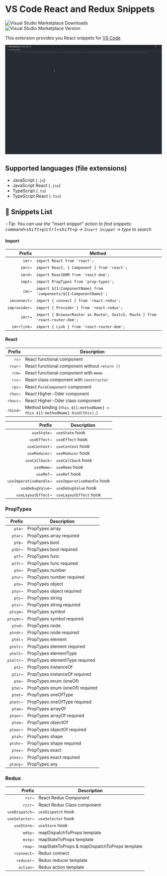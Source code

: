 # VS Code React and Redux Snippets

![Visual Studio Marketplace Downloads](https://img.shields.io/visual-studio-marketplace/d/ugross.vscode-react-snippets)
![Visual Studio Marketplace Version](https://img.shields.io/visual-studio-marketplace/v/ugross.vscode-react-snippets)

This extension provides you React snippets for [VS Code](https://code.visualstudio.com/)

![Snippets Demo](./images/snippets-demo.gif)

## Supported languages (file extensions)

- JavaScript (`.js`)
- JavaScript React (`.jsx`)
- TypeScript (`.ts`)
- TypeScript React (`.tsx`)

## 📖 Snippets List

💡*Tip: You can use the "insert snippet" action to find snippets: <kbd>command+shift+p</kbd>/<kbd>ctrl+shift+p</kbd> -> `Insert Snippet` -> type to search*

#### Import

|        Prefix | Method                                                                       |
| ------------: | ---------------------------------------------------------------------------- |
|        `imr→` | `import React from 'react';`                                                 |
|       `imrc→` | `import React, { Component } from 'react';`                                  |
|       `imrd→` | `import ReactDOM from 'react-dom';`                                          |
|       `impt→` | `import PropTypes from 'prop-types';`                                        |
|        `imc→` | `import ${1:ComponentName} from 'components/${1:ComponentName}';`            |
|  `imconnect→` | `import { connect } from 'react-redux';`                                     |
| `improvider→` | `import { Provider } from 'react-redux';`                                    |
|       `imrr→` | `import { BrowserRouter as Router, Switch, Route } from 'react-router-dom';` |
|   `imrrlink→` | `import { Link } from 'react-router-dom';`                                   |

#### React

|   Prefix | Description                                                                |
| -------: | -------------------------------------------------------------------------- |
|    `rc→` | React functional component                                                 |
|  `rcwr→` | React functional component without `return ()`                             |
|   `rcm→` | React functional component with `memo`                                     |
|   `rcc→` | React class component with `constructor`                                   |
|   `rpc→` | React `PureComponent` component                                            |
|  `rhoc→` | React Higher-Oder component                                                |
| `rhocc→` | React Higher-Oder class component                                          |
| `rbind→` | Method binding (`this.${1:methodName} = this.${1:methodName}.bind(this);`) |

|                 Prefix | Description                |
| ---------------------: | -------------------------- |
|            `useState→` | `useState` hook            |
|           `useEffect→` | `useEffect` hook           |
|          `useContext→` | `useContext` hook          |
|          `useReducer→` | `useReducer` hook          |
|         `useCallback→` | `useCallback` hook         |
|             `useMemo→` | `useMemo` hook             |
|              `useRef→` | `useRef` hook              |
| `useImperativeHandle→` | `useImperativeHandle` hook |
|       `useDebugValue→` | `useDebugValue` hook       |
|     `useLayoutEffect→` | `useLayoutEffect` hook     |

### PropTypes

|    Prefix | Description                     |
| --------: | ------------------------------- |
|    `pta→` | PropTypes array                 |
|   `ptar→` | PropTypes array required        |
|    `ptb→` | PropTypes bool                  |
|   `ptbr→` | PropTypes bool required         |
|    `ptf→` | PropTypes func                  |
|   `ptfr→` | PropTypes func required         |
|    `ptn→` | PropTypes number                |
|   `ptnr→` | PropTypes number required       |
|    `pto→` | PropTypes object                |
|   `ptor→` | PropTypes object required       |
|    `pts→` | PropTypes string                |
|   `ptsr→` | PropTypes string required       |
|  `ptsym→` | PropTypes symbol                |
| `ptsymr→` | PropTypes symbol required       |
|   `ptnd→` | PropTypes node                  |
|  `ptndr→` | PropTypes node required         |
|   `ptel→` | PropTypes element               |
|  `ptelr→` | PropTypes element required      |
|  `ptelt→` | PropTypes elementType           |
| `pteltr→` | PropTypes elementType required  |
|    `pti→` | PropTypes instanceOf            |
|   `ptir→` | PropTypes instanceOf required   |
|    `pte→` | PropTypes enum (oneOf)          |
|   `pter→` | PropTypes enum (oneOf) required |
|   `ptet→` | PropTypes oneOfType             |
|  `ptetr→` | PropTypes oneOfType required    |
|   `ptao→` | PropTypes arrayOf               |
|  `ptaor→` | PropTypes arrayOf required      |
|   `ptoo→` | PropTypes objectOf              |
|  `ptoor→` | PropTypes objectOf required     |
|   `ptsh→` | PropTypes shape                 |
|  `ptshr→` | PropTypes shape required        |
|   `ptex→` | PropTypes exact                 |
|  `ptexr→` | PropTypes exact required        |
|  `ptany→` | PropTypes any                   |

### Redux

|         Prefix | Description                                   |
| -------------: | --------------------------------------------- |
|         `rcr→` | React Redux Component                         |
|        `rccr→` | React Redux Class component                   |
| `useDispatch→` | `useDispatch` hook                            |
| `useSelector→` | `useSelector` hook                            |
|    `useStore→` | `useStore` hook                               |
|        `mdtp→` | mapDispatchToProps template                   |
|        `mstp→` | mapStateToProps template                      |
|        `rmap→` | mapStateToProps & mapDispatchToProps template |
|    `rconnect→` | Redux connect                                 |
|     `reducer→` | Redux reducer template                        |
|      `action→` | Redux action template                         |
